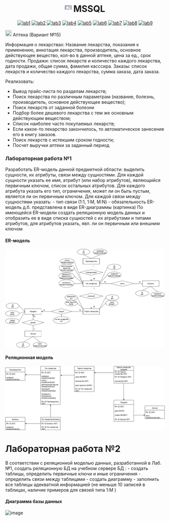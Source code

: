 <h1 name="content" align="center"><a href=""><img src="https://github.com/user-attachments/assets/e080adec-6af7-4bd2-b232-d43cb37024ac" width="20" height="20"/></a> MSSQL</h1>

<p align="center">
  <a href="#-lab1"><img alt="lab1" src="https://img.shields.io/badge/Lab1-blue"></a> 
  <a href="#-lab2"><img alt="lab2" src="https://img.shields.io/badge/Lab2-red"></a>
  <a href="#-lab3"><img alt="lab3" src="https://img.shields.io/badge/Lab3-green"></a>
  <a href="#-lab4"><img alt="lab4" src="https://img.shields.io/badge/Lab4-yellow"></a>
  <a href="#-lab5"><img alt="lab5" src="https://img.shields.io/badge/Lab5-gray"></a>
  <a href="#-lab6"><img alt="lab6" src="https://img.shields.io/badge/Lab6-orange"></a> 
  <a href="#-lab7"><img alt="lab7" src="https://img.shields.io/badge/Lab7-brown"></a>
  <a href="#-lab8"><img alt="lab8" src="https://img.shields.io/badge/Lab8-purple"></a>
  <a href="#-lab9"><img alt="lab9" src="https://img.shields.io/badge/Lab9-violet"></a> 
</p>

<img src="https://github.com/user-attachments/assets/e080adec-6af7-4bd2-b232-d43cb37024ac" width="20" height="20"/> Аптека (Вариант №15)
<p aligh="justify>
<h3>
  <a href="#client"></a>
  
  Информация о лекарствах: Название лекарства,  показания к применению, аннотация лекарства, производитель, основное действующее вещество, кол-во в данной аптеке, цена за ед., срок годности.
  Продажи: список лекарств и количество каждого лекарства, дата продажи, общая сумма, фамилия касссира.
  Заказы: список лекарств и количество каждого лекарства, сумма заказа, дата заказа.

  Реализовать:
- Вывод прайс-листа по разделам лекарств;
- Поиск лекарства по различным параметрам (название, болезнь, производитель, основное действующее вещество);
- Поиск лекарств от заданной болезни
- Подбор более дешевого лекарства с тем же основным действующим веществом;
- Список наиболее часто покупаемых лекарств;
- Если какое-то лекарство закончилось, то автоматическое занесение его в книгу заказов.
- Поиск лекарств с истекшим сроком годности;
- Посчет выручки аптеки за заданный период
</h3>
</p>

### Лабораторная работа №1

<p aligh="justify>
<h3>
  <a href="#client"></a>
  Разработать ER-модель данной предметной области: выделить сущности, их атрибуты,
связи между сущностями.
Для каждой сущности указать ее имя, атрибут (или набор атрибутов), являющийся
первичным ключом, список остальных атрибутов.
Для каждого атрибута указать его тип, ограничения, может ли он быть пустым, является ли
он первичным ключом.
Для каждой связи между сущностями указать:
- тип связи (1:1, 1:M, M:N)
- обязательность
ER-модель д.б. представлена в виде ER-диаграммы (картинка)
По имеющейся ER-модели создать реляционную модель данных и отобразить ее в виде
списка сущностей с их атрибутами и типами атрибутов, для атрибутов указать, явл. ли он
первичным или внешним ключом
</h3>
</p3>

#### ER-модель
![image](/lab1/ER_1.png)

#### Реляционная модель
![image](/lab1/2.png)

# Лабораторная работа №2

<p aligh="justify>
<h3>
  <a href="#client"></a>
В соответствии с реляционной моделью данных, разработанной в Лаб.№1, создать реляционную БД на учебном сервере БД :
- создать таблицы, определить первичные ключи и иные ограничения
- определить связи между таблицами
- создать диаграмму
- заполнить все таблицы адекватной информацией (не меньше 10 записей в таблицах, наличие примеров для связей типа 1:M )

</h3>
</p3>

#### Диаграмма базы данных
![image](/lab1/diagram_bd.png)
